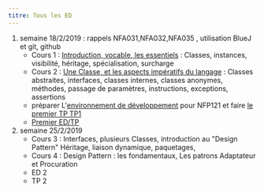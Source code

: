 ```yaml
---
titre: Tous les ED
---
```


1. semaine 18/2/2019 : rappels NFA031,NFA032,NFA035 , utilisation BlueJ et git, github
    * Cours 1 : [Introduction, vocable, les essentiels](https://nfp121.page.link/1) : Classes, instances, visibilité, héritage, spécialisation, surcharge 
    * Cours 2 : [Une Classe, et les aspects impératifs du langage](https://nfp121.page.link/2) : Classes abstraites, interfaces, classes internes, classes anonymes,
méthodes, passage de paramètres, instructions, exceptions, assertions
    * préparer L'[environnement de développement](/NFP121/TP/tp0/) pour NFP121 et faire [le premier TP TP1](/NFP121/TP/tp1/tp1)
    * [Premier ED/TP](/NFP121/ED/ed1/)
2.  semaine 25/2/2019 
    * Cours 3 : Interfaces, plusieurs Classes, introduction au "Design Pattern" Héritage, liaison dynamique, paquetages, 
    * Cours 4 : Design Pattern : les fondamentaux, Les patrons Adaptateur et Procuration
    * ED 2 
    * TP 2

